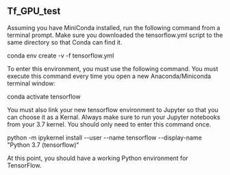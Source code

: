 ## Tf_GPU_test


Assuming you have MiniConda installed, run the following command from a terminal prompt. Make sure you downloaded the tensorflow.yml script to the same directory so that Conda can find it.

conda env create -v -f tensorflow.yml


To enter this environment, you must use the following command. You must execute this command every time you open a new Anaconda/Miniconda terminal window:

conda activate tensorflow


You must also link your new tensorflow environment to Jupyter so that you can choose it as a Kernal. Always make sure to run your Jupyter notebooks from your 3.7 kernel. You should only need to enter this command once.

python -m ipykernel install --user --name tensorflow --display-name "Python 3.7 (tensorflow)"


At this point, you should have a working Python environment for TensorFlow.
